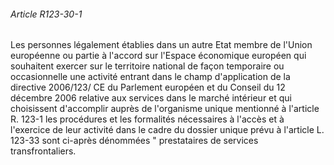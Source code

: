 ###### Article R123-30-1

Les personnes légalement établies dans un autre Etat membre de l'Union européenne ou partie à l'accord sur l'Espace économique européen qui souhaitent exercer sur le territoire national de façon temporaire ou occasionnelle une activité entrant dans le champ d'application de la directive 2006/123/ CE du Parlement européen et du Conseil du 12 décembre 2006 relative aux services dans le marché intérieur et qui choisissent d'accomplir auprès de l'organisme unique mentionné à l'article R. 123-1 les procédures et les formalités nécessaires à l'accès et à l'exercice de leur activité dans le cadre du dossier unique prévu à l'article L. 123-33 sont ci-après dénommées " prestataires de services transfrontaliers.

